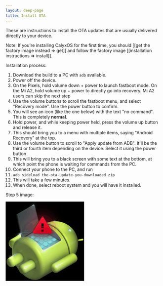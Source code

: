 ```yaml
---
layout: deep-page
title: Install OTA
---
```


These are instructions to install the OTA updates that are usually delivered directly to your device.

<div class="alert alert-info" markdown="0">
Note: If you're installing CalyxOS for the first time, you should [[get the factory image instead => get]] and follow the factory image [[installation instructions => install]].
</div>

Installation process:
1.  Download the build to a PC with `adb` available.
2.  Power off the device.
3.  On the Pixels, hold volume down + power to launch fastboot mode. On the Mi A2, hold volume up + power to directly go into recovery. Mi A2 users can skip the next step
4.  Use the volume buttons to scroll the fastboot menu, and select "Recovery mode". Use the power button to confirm.
5.  You will see an icon (like the one below) with the text "no command". This is completely **normal**.
6.  Hold power, and while keeping power held, press the volume up button and release it.
7.  This should bring you to a menu with multiple items, saying "Android Recovery" at the top.
8.  Use the volume button to scroll to "Apply update from ADB". It'll be the third or fourth item depending on the device. Select it using the power button
9.  This will bring you to a black screen with some text at the bottom, at which point the phone is waiting for commands from the PC.
10.  Connect your phone to the PC, and run
11.  `adb sideload the-ota-update-you-downloaded.zip`
12.  This will take a few minutes.
13.  When done, select reboot system and you will have it installed.

Step 5 image:

![android-recovery](/assets/images/android-recovery.png)
